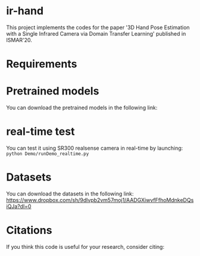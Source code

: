 # ir-hand
This project implements the codes for the paper '3D Hand Pose Estimation with a Single Infrared Camera via Domain Transfer Learning' published in ISMAR'20.

# Requirements


# Pretrained models
You can download the pretrained models in the following link:

# real-time test
You can test it using SR300 realsense camera in real-time by launching:
`python Demo/runDemo_realtime.py`

# Datasets
You can download the datasets in the following link:
https://www.dropbox.com/sh/9dlvpb2vm57moj1/AADGXiwvfFfhoMdnkeDQsiQJa?dl=0


# Citations
If you think this code is useful for your research, consider citing:

